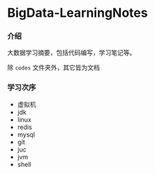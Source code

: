 # BigData-LearningNotes

### 介绍
大数据学习摘要，包括代码编写，学习笔记等。

除 `codes` 文件夹外，其它皆为文档



### 学习次序

- 虚拟机
- jdk
- linux
- redis
- mysql
- git
- juc
- jvm
- shell